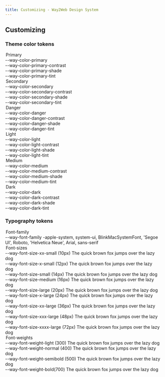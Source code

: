 ```yaml
---
title: Customizing - Way2Web Design System
---
```


## Customizing


### Theme color tokens

<div class="block p-8 mb-5 bg-white rounded-lg shadow-lg">
<div class="grid grid-cols-3 gap-4 mb-12">
  <div>
    <legend class="mb-2 font-bold border-b">Primary</legend>
    <div>
      <span>--way-color-primary</span>
      <div class="flex flex-col h-8 overflow-hidden rounded">
        <span class="flex-1 bg-primary"></span>
      </div>
    </div>
    <div>
      <span>--way-color-primary-contrast</span>
      <div class="flex flex-col h-8 overflow-hidden rounded">
        <span class="flex-1 border bg-primaryContrast"></span>
      </div>
    </div>
    <div>
      <span>--way-color-primary-shade</span>
      <div class="flex flex-col h-8 overflow-hidden rounded">
        <span class="flex-1 bg-primaryShade"></span>
      </div>
    </div>
    <div>
      <span>--way-color-primary-tint</span>
      <div class="flex flex-col h-8 overflow-hidden rounded">
        <span class="flex-1 bg-primaryTint"></span>
      </div>
    </div>
  </div>

  <div>
    <legend class="mb-2 font-bold border-b">Secondary</legend>
    <div>
      <span>--way-color-secondary</span>
      <div class="flex flex-col h-8 overflow-hidden rounded">
        <span class="flex-1 bg-secondary"></span>
      </div>
    </div>
    <div>
      <span>--way-color-secondary-contrast</span>
      <div class="flex flex-col h-8 overflow-hidden rounded">
        <span class="flex-1 border bg-secondaryContrast"></span>
      </div>
    </div>
    <div>
      <span>--way-color-secondary-shade</span>
      <div class="flex flex-col h-8 overflow-hidden rounded">
        <span class="flex-1 bg-secondaryShade"></span>
      </div>
    </div>
    <div>
      <span>--way-color-secondary-tint</span>
      <div class="flex flex-col h-8 overflow-hidden rounded">
        <span class="flex-1 bg-secondaryTint"></span>
      </div>
    </div>
  </div>

  <div>
    <legend class="mb-2 font-bold border-b">Danger</legend>
    <div>
      <span>--way-color-danger</span>
      <div class="flex flex-col h-8 overflow-hidden rounded">
        <span class="flex-1 bg-danger"></span>
      </div>
    </div>
    <div>
      <span>--way-color-danger-contrast</span>
      <div class="flex flex-col h-8 overflow-hidden rounded">
        <span class="flex-1 border bg-dangerContrast"></span>
      </div>
    </div>
    <div>
      <span>--way-color-danger-shade</span>
      <div class="flex flex-col h-8 overflow-hidden rounded">
        <span class="flex-1 bg-dangerShade"></span>
      </div>
    </div>
    <div>
      <span>--way-color-danger-tint</span>
      <div class="flex flex-col h-8 overflow-hidden rounded">
        <span class="flex-1 bg-dangerTint"></span>
      </div>
    </div>
  </div>
</div>

<div class="grid grid-cols-3 gap-4">
  <div>
    <legend class="mb-2 font-bold border-b">Light</legend>
    <div>
      <span>--way-color-light</span>
      <div class="flex flex-col h-8 overflow-hidden rounded">
        <span class="flex-1 bg-light"></span>
      </div>
    </div>
    <div>
      <span>--way-color-light-contrast</span>
      <div class="flex flex-col h-8 overflow-hidden rounded">
        <span class="flex-1 border bg-lightContrast"></span>
      </div>
    </div>
    <div>
      <span>--way-color-light-shade</span>
      <div class="flex flex-col h-8 overflow-hidden rounded">
        <span class="flex-1 bg-lightShade"></span>
      </div>
    </div>
    <div>
      <span>--way-color-light-tint</span>
      <div class="flex flex-col h-8 overflow-hidden rounded">
        <span class="flex-1 bg-lightTint"></span>
      </div>
    </div>
  </div>
  
  <div>
    <legend class="mb-2 font-bold border-b">Medium</legend>
    <div>
      <span>--way-color-medium</span>
      <div class="flex flex-col h-8 overflow-hidden rounded">
        <span class="flex-1 bg-medium"></span>
      </div>
    </div>
    <div>
      <span>--way-color-medium-contrast</span>
      <div class="flex flex-col h-8 overflow-hidden rounded">
        <span class="flex-1 border bg-mediumContrast"></span>
      </div>
    </div>
    <div>
      <span>--way-color-medium-shade</span>
      <div class="flex flex-col h-8 overflow-hidden rounded">
        <span class="flex-1 bg-mediumShade"></span>
      </div>
    </div>
    <div>
      <span>--way-color-medium-tint</span>
      <div class="flex flex-col h-8 overflow-hidden rounded">
        <span class="flex-1 bg-mediumTint"></span>
      </div>
    </div>
  </div>

  <div>
    <legend class="mb-2 font-bold border-b">Dark</legend>
    <div>
      <span>--way-color-dark</span>
      <div class="flex flex-col h-8 overflow-hidden rounded">
        <span class="flex-1 bg-dark"></span>
      </div>
    </div>
    <div>
      <span>--way-color-dark-contrast</span>
      <div class="flex flex-col h-8 overflow-hidden rounded">
        <span class="flex-1 border bg-darkContrast"></span>
      </div>
    </div>
    <div>
      <span>--way-color-dark-shade</span>
      <div class="flex flex-col h-8 overflow-hidden rounded">
        <span class="flex-1 bg-darkShade"></span>
      </div>
    </div>
    <div>
      <span>--way-color-dark-tint</span>
      <div class="flex flex-col h-8 overflow-hidden rounded">
        <span class="flex-1 bg-darkTint"></span>
      </div>
    </div>
  </div>
</div>

</div>

### Typography tokens

<div class="block p-8 mb-5 bg-white rounded-lg shadow-lg">
  <div class="mb-12">
    <legend class="mb-2 font-bold border-b">
      Font-family
    </legend>
    <div class="flex items-center mb-8">
        <span class="mr-3 w-72">--way-font-family</span>
        <span>
          -apple-system, system-ui, BlinkMacSystemFont, 'Segoe UI', Roboto, 'Helvetica Neue', Arial, sans-serif
        </span>
    </div>
  </div>

  <div class="mb-12">
    <legend class="mb-2 font-bold border-b">
      Font-sizes
    </legend>
    <div class="flex items-center mb-8">
        <span class="mr-3 w-72">--way-font-size-xx-small (10px)</span>
        <span class="text-xxSmall">The quick brown fox jumps over the lazy dog</span>
    </div>
    <div class="flex items-center mb-8">
      <span class="mr-3 w-72">--way-font-size-x-small (12px)</span>
      <span class="text-xSmall">The quick brown fox jumps over the lazy dog</span>
    </div>
    <div class="flex items-center mb-8">
      <span class="mr-3 w-72">--way-font-size-small (14px)</span>
      <span class="text-small">The quick brown fox jumps over the lazy dog</span>
    </div>
    <div class="flex items-center mb-8">
      <span class="mr-3 w-72">--way-font-size-medium (16px)</span>
      <span class="text-mediumSize">The quick brown fox jumps over the lazy dog</span>
    </div>
    <div class="flex items-center mb-8">
      <span class="mr-3 w-72">--way-font-size-large (20px)</span>
        <span class="text-large">The quick brown fox jumps over the lazy dog</span>
    </div>
    <div class="flex items-center mb-8">
      <span class="mr-3 w-72">--way-font-size-x-large (24px)</span>
        <span class="text-xLarge">The quick brown fox jumps over the lazy dog</span>
    </div>
    <div class="flex items-center mb-8">
      <span class="mr-3 w-72">--way-font-size-xx-large (36px)</span>
        <span class="text-xxLarge">The quick brown fox jumps over the lazy dog</span>
    </div>
    <div class="flex items-center mb-8">
      <span class="mr-3 w-72">--way-font-size-xxx-large (48px)</span>
        <span class="text-xxxLarge">The quick brown fox jumps over the lazy dog</span>
    </div>
    <div class="flex items-center mb-8">
      <span class="mr-3 w-72">--way-font-size-xxxx-large (72px)</span>
        <span class="text-xxxxLarge">The quick brown fox jumps over the lazy dog</span>
    </div>
  </div>

  <div>
    <legend class="mb-2 font-bold border-b">
      Font-weights
    </legend>
    <div class="flex items-center mb-8">
        <span class="mr-3 w-72">--way-font-weight-light (300)</span>
        <span class="font-light">The quick brown fox jumps over the lazy dog</span>
    </div>
    <div class="flex items-center mb-8">
      <span class="mr-3 w-72">--way-font-weight-normal (400)</span>
      <span class="font-normal">The quick brown fox jumps over the lazy dog</span>
    </div>
    <div class="flex items-center mb-8">
      <span class="mr-3 w-72">--way-font-weight-semibold (500)</span>
      <span class="font-semibold">The quick brown fox jumps over the lazy dog</span>
    </div>
    <div class="flex items-center mb-8">
      <span class="mr-3 w-72">--way-font-weight-bold(700)</span>
      <span class="font-bold">The quick brown fox jumps over the lazy dog</span>
    </div>
  </div>

</div>